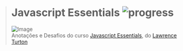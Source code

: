 ># **Javascript Essentials** ![progress](http://progressed.io/bar/29?title=completed "progress")
> ![Image](https://udemy-images.udemy.com/course/750x422/707962_71f5_4.jpg)  
> Anotações e Desafios do curso [Javascript Essentials](https://www.udemy.com/javascript-essentials/learn/v4/), do [Lawrence Turton](https://www.udemy.com/user/lawrenceturton/)
